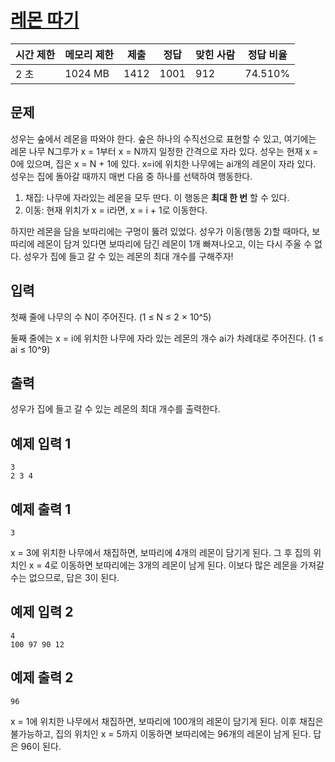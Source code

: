 # [레몬 따기](https://www.acmicpc.net/problem/28061)

| 시간 제한 | 메모리 제한 | 제출 | 정답 | 맞힌 사람 | 정답 비율 |
| --- | --- | --- | --- | --- | --- |
| 2 초 | 1024 MB | 1412 | 1001 | 912 | 74.510% |

## 문제

성우는 숲에서 레몬을 따와야 한다. 숲은 하나의 수직선으로 표현할 수 있고, 여기에는 레몬 나무 N그루가 x = 1부터 x = N까지 일정한 간격으로 자라 있다. 성우는 현재 x = 0에 있으며, 집은 x = N + 1에 있다. x=i에 위치한 나무에는 ai개의 레몬이 자라 있다. 성우는 집에 돌아갈 때까지 매번 다음 중 하나를 선택하여 행동한다.

1. 채집: 나무에 자라있는 레몬을 모두 딴다. 이 행동은 **최대 한 번** 할 수 있다.
2. 이동: 현재 위치가 x = i라면, x = i + 1로 이동한다.

하지만 레몬을 담을 보따리에는 구멍이 뚫려 있었다. 성우가 이동(행동 2)할 때마다, 보따리에 레몬이 담겨 있다면 보따리에 담긴 레몬이 1개 빠져나오고, 이는 다시 주울 수 없다. 성우가 집에 들고 갈 수 있는 레몬의 최대 개수를 구해주자!

## 입력

첫째 줄에 나무의 수 N이 주어진다. (1 ≤ N ≤ 2 × 10^5)

둘째 줄에는 x = i에 위치한 나무에 자라 있는 레몬의 개수 ai가 차례대로 주어진다. (1 ≤ ai ≤ 10^9)

## 출력

성우가 집에 들고 갈 수 있는 레몬의 최대 개수를 출력한다.

## 예제 입력 1

```
3
2 3 4

```

## 예제 출력 1

```
3

```

x = 3에 위치한 나무에서 채집하면, 보따리에 4개의 레몬이 담기게 된다. 그 후 집의 위치인 x = 4로 이동하면 보따리에는 3개의 레몬이 남게 된다. 이보다 많은 레몬을 가져갈 수는 없으므로, 답은 3이 된다.

## 예제 입력 2

```
4
100 97 90 12

```

## 예제 출력 2

```
96

```

x = 1에 위치한 나무에서 채집하면, 보따리에 100개의 레몬이 담기게 된다. 이후 채집은 불가능하고, 집의 위치인 x = 5까지 이동하면 보따리에는 96개의 레몬이 남게 된다. 답은 96이 된다.
